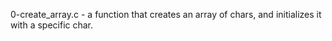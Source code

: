 0-create_array.c - a function that creates an array of chars, and initializes it with a specific char.<br />

